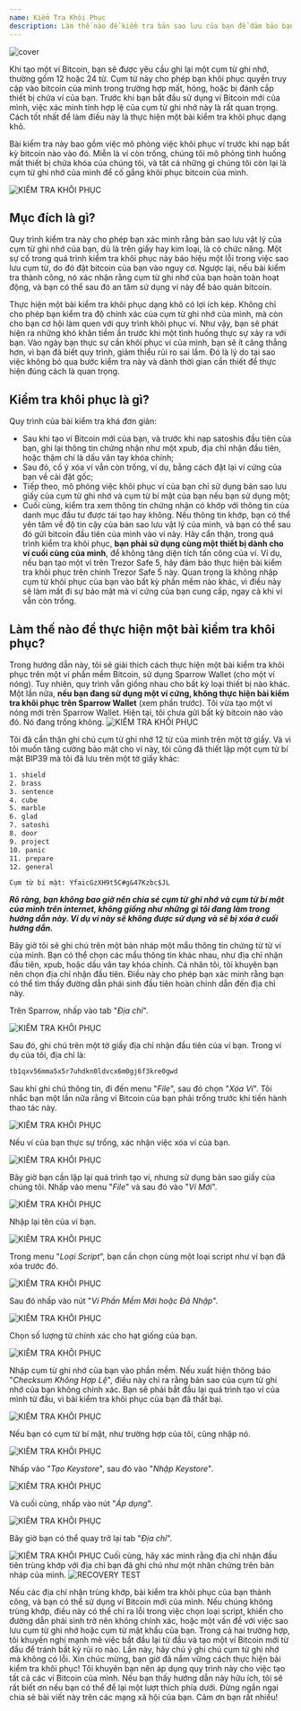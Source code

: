 ```yaml
---
name: Kiểm Tra Khôi Phục
description: Làm thế nào để kiểm tra bản sao lưu của bạn để đảm bảo bạn không mất bitcoin?
---
```

![cover](assets/cover.webp)

Khi tạo một ví Bitcoin, bạn sẽ được yêu cầu ghi lại một cụm từ ghi nhớ, thường gồm 12 hoặc 24 từ. Cụm từ này cho phép bạn khôi phục quyền truy cập vào bitcoin của mình trong trường hợp mất, hỏng, hoặc bị đánh cắp thiết bị chứa ví của bạn. Trước khi bạn bắt đầu sử dụng ví Bitcoin mới của mình, việc xác minh tính hợp lệ của cụm từ ghi nhớ này là rất quan trọng. Cách tốt nhất để làm điều này là thực hiện một bài kiểm tra khôi phục dạng khô.

Bài kiểm tra này bao gồm việc mô phỏng việc khôi phục ví trước khi nạp bất kỳ bitcoin nào vào đó. Miễn là ví còn trống, chúng tôi mô phỏng tình huống mất thiết bị chứa khóa của chúng tôi, và tất cả những gì chúng tôi còn lại là cụm từ ghi nhớ của mình để cố gắng khôi phục bitcoin của mình.

![KIỂM TRA KHÔI PHỤC](assets/notext/01.webp)

## Mục đích là gì?

Quy trình kiểm tra này cho phép bạn xác minh rằng bản sao lưu vật lý của cụm từ ghi nhớ của bạn, dù là trên giấy hay kim loại, là có chức năng. Một sự cố trong quá trình kiểm tra khôi phục này báo hiệu một lỗi trong việc sao lưu cụm từ, do đó đặt bitcoin của bạn vào nguy cơ. Ngược lại, nếu bài kiểm tra thành công, nó xác nhận rằng cụm từ ghi nhớ của bạn hoàn toàn hoạt động, và bạn có thể sau đó an tâm sử dụng ví này để bảo quản bitcoin.

Thực hiện một bài kiểm tra khôi phục dạng khô có lợi ích kép. Không chỉ cho phép bạn kiểm tra độ chính xác của cụm từ ghi nhớ của mình, mà còn cho bạn cơ hội làm quen với quy trình khôi phục ví. Như vậy, bạn sẽ phát hiện ra những khó khăn tiềm ẩn trước khi một tình huống thực sự xảy ra với bạn. Vào ngày bạn thực sự cần khôi phục ví của mình, bạn sẽ ít căng thẳng hơn, vì bạn đã biết quy trình, giảm thiểu rủi ro sai lầm. Đó là lý do tại sao việc không bỏ qua bước kiểm tra này và dành thời gian cần thiết để thực hiện đúng cách là quan trọng.

## Kiểm tra khôi phục là gì?

Quy trình của bài kiểm tra khá đơn giản:
- Sau khi tạo ví Bitcoin mới của bạn, và trước khi nạp satoshis đầu tiên của bạn, ghi lại thông tin chứng nhận như một xpub, địa chỉ nhận đầu tiên, hoặc thậm chí là dấu vân tay khóa chính;
- Sau đó, cố ý xóa ví vẫn còn trống, ví dụ, bằng cách đặt lại ví cứng của bạn về cài đặt gốc;
- Tiếp theo, mô phỏng việc khôi phục ví của bạn chỉ sử dụng bản sao lưu giấy của cụm từ ghi nhớ và cụm từ bí mật của bạn nếu bạn sử dụng một;
- Cuối cùng, kiểm tra xem thông tin chứng nhận có khớp với thông tin của danh mục đầu tư được tái tạo hay không. Nếu thông tin khớp, bạn có thể yên tâm về độ tin cậy của bản sao lưu vật lý của mình, và bạn có thể sau đó gửi bitcoin đầu tiên của mình vào ví này.
Hãy cẩn thận, trong quá trình kiểm tra khôi phục, **bạn phải sử dụng cùng một thiết bị dành cho ví cuối cùng của mình**, để không tăng diện tích tấn công của ví. Ví dụ, nếu bạn tạo một ví trên Trezor Safe 5, hãy đảm bảo thực hiện bài kiểm tra khôi phục trên chính Trezor Safe 5 này. Quan trọng là không nhập cụm từ khôi phục của bạn vào bất kỳ phần mềm nào khác, vì điều này sẽ làm mất đi sự bảo mật mà ví cứng của bạn cung cấp, ngay cả khi ví vẫn còn trống.

## Làm thế nào để thực hiện một bài kiểm tra khôi phục?

Trong hướng dẫn này, tôi sẽ giải thích cách thực hiện một bài kiểm tra khôi phục trên một ví phần mềm Bitcoin, sử dụng Sparrow Wallet (cho một ví nóng). Tuy nhiên, quy trình vẫn giống nhau cho bất kỳ loại thiết bị nào khác. Một lần nữa, **nếu bạn đang sử dụng một ví cứng, không thực hiện bài kiểm tra khôi phục trên Sparrow Wallet** (xem phần trước).
Tôi vừa tạo một ví nóng mới trên Sparrow Wallet. Hiện tại, tôi chưa gửi bất kỳ bitcoin nào vào đó. Nó đang trống không.
![KIỂM TRA KHÔI PHỤC](assets/notext/02.webp)

Tôi đã cẩn thận ghi chú cụm từ ghi nhớ 12 từ của mình trên một tờ giấy. Và vì tôi muốn tăng cường bảo mật cho ví này, tôi cũng đã thiết lập một cụm từ bí mật BIP39 mà tôi đã lưu trên một tờ giấy khác:

```txt
1. shield
2. brass
3. sentence
4. cube
5. marble
6. glad
7. satoshi
8. door
9. project
10. panic
11. prepare
12. general
```

```text
Cụm từ bí mật: YfaicGzXH9t5C#g&47Kzbc$JL
```

***Rõ ràng, bạn không bao giờ nên chia sẻ cụm từ ghi nhớ và cụm từ bí mật của mình trên internet, không giống như những gì tôi đang làm trong hướng dẫn này. Ví dụ ví này sẽ không được sử dụng và sẽ bị xóa ở cuối hướng dẫn.***

Bây giờ tôi sẽ ghi chú trên một bản nháp một mẩu thông tin chứng từ từ ví của mình. Bạn có thể chọn các mẩu thông tin khác nhau, như địa chỉ nhận đầu tiên, xpub, hoặc dấu vân tay khóa chính. Cá nhân tôi, tôi khuyên bạn nên chọn địa chỉ nhận đầu tiên. Điều này cho phép bạn xác minh rằng bạn có thể tìm thấy đường dẫn phái sinh đầu tiên hoàn chỉnh dẫn đến địa chỉ này.

Trên Sparrow, nhấp vào tab "*Địa chỉ*".

![KIỂM TRA KHÔI PHỤC](assets/notext/03.webp)

Sau đó, ghi chú trên một tờ giấy địa chỉ nhận đầu tiên của ví bạn. Trong ví dụ của tôi, địa chỉ là:

```txt
tb1qxv56mma5x5r7uhdkn0ldvcx6m0gj6f3kre0gwd
```

Sau khi ghi chú thông tin, đi đến menu "*File*", sau đó chọn "*Xóa Ví*". Tôi nhắc bạn một lần nữa rằng ví Bitcoin của bạn phải trống trước khi tiến hành thao tác này.

![KIỂM TRA KHÔI PHỤC](assets/notext/04.webp)

Nếu ví của bạn thực sự trống, xác nhận việc xóa ví của bạn.

![KIỂM TRA KHÔI PHỤC](assets/notext/05.webp)

Bây giờ bạn cần lặp lại quá trình tạo ví, nhưng sử dụng bản sao giấy của chúng tôi. Nhấp vào menu "*File*" và sau đó vào "*Ví Mới*".

![KIỂM TRA KHÔI PHỤC](assets/notext/06.webp)

Nhập lại tên của ví bạn.

![KIỂM TRA KHÔI PHỤC](assets/notext/07.webp)

Trong menu "*Loại Script*", bạn cần chọn cùng một loại script như ví bạn đã xóa trước đó.

![KIỂM TRA KHÔI PHỤC](assets/notext/08.webp)

Sau đó nhấp vào nút "*Ví Phần Mềm Mới hoặc Đã Nhập*".

![KIỂM TRA KHÔI PHỤC](assets/notext/09.webp)

Chọn số lượng từ chính xác cho hạt giống của bạn.

![KIỂM TRA KHÔI PHỤC](assets/notext/10.webp)

Nhập cụm từ ghi nhớ của bạn vào phần mềm. Nếu xuất hiện thông báo "*Checksum Không Hợp Lệ*", điều này chỉ ra rằng bản sao của cụm từ ghi nhớ của bạn không chính xác. Bạn sẽ phải bắt đầu lại quá trình tạo ví của mình từ đầu, vì bài kiểm tra khôi phục của bạn đã thất bại.

![KIỂM TRA KHÔI PHỤC](assets/notext/11.webp)

Nếu bạn có cụm từ bí mật, như trường hợp của tôi, cũng nhập nó.

![KIỂM TRA KHÔI PHỤC](assets/notext/12.webp)

Nhấp vào "*Tạo Keystore*", sau đó vào "*Nhập Keystore*".

![KIỂM TRA KHÔI PHỤC](assets/notext/13.webp)

Và cuối cùng, nhấp vào nút "*Áp dụng*".

![KIỂM TRA KHÔI PHỤC](assets/notext/14.webp)

Bây giờ bạn có thể quay trở lại tab "*Địa chỉ*".

![KIỂM TRA KHÔI PHỤC](assets/notext/15.webp)
Cuối cùng, hãy xác minh rằng địa chỉ nhận đầu tiên trùng khớp với địa chỉ bạn đã ghi chú như một nhân chứng trên bản nháp của mình.
![RECOVERY TEST](assets/notext/16.webp)

Nếu các địa chỉ nhận trùng khớp, bài kiểm tra khôi phục của bạn thành công, và bạn có thể sử dụng ví Bitcoin mới của mình. Nếu chúng không trùng khớp, điều này có thể chỉ ra lỗi trong việc chọn loại script, khiến cho đường dẫn phái sinh trở nên không chính xác, hoặc một vấn đề với việc sao lưu cụm từ ghi nhớ hoặc cụm từ mật khẩu của bạn. Trong cả hai trường hợp, tôi khuyến nghị mạnh mẽ việc bắt đầu lại từ đầu và tạo một ví Bitcoin mới từ đầu để tránh bất kỳ rủi ro nào. Lần này, hãy chú ý ghi chú cụm từ ghi nhớ mà không có lỗi.
Xin chúc mừng, bạn giờ đã nắm vững cách thực hiện bài kiểm tra khôi phục! Tôi khuyên bạn nên áp dụng quy trình này cho việc tạo tất cả các ví Bitcoin của mình. Nếu bạn thấy hướng dẫn này hữu ích, tôi sẽ rất biết ơn nếu bạn có thể để lại một lượt thích phía dưới. Đừng ngần ngại chia sẻ bài viết này trên các mạng xã hội của bạn. Cảm ơn bạn rất nhiều!